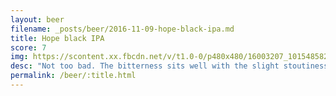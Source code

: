 ```yaml
---
layout: beer
filename: _posts/beer/2016-11-09-hope-black-ipa.md
title: Hope black IPA
score: 7
img: https://scontent.xx.fbcdn.net/v/t1.0-0/p480x480/16003207_10154858223163745_1445292454217331090_n.jpg?oh=98cb8b3bf116f969a4119083063b7f11&oe=5904D330
desc: "Not too bad. The bitterness sits well with the slight stoutiness"
permalink: /beer/:title.html
---
```

